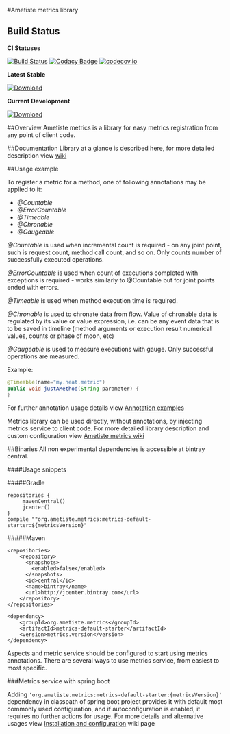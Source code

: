 #Ametiste metrics library

## Build Status

**CI Statuses**  

[![Build Status](https://travis-ci.org/ametiste-oss/ametiste-metrics.svg?branch=master)](https://travis-ci.org/ametiste-oss/ametiste-metrics)
[![Codacy Badge](https://api.codacy.com/project/badge/fdb7b072ff264edcb0bbc72c5ade3b53)](https://www.codacy.com/app/Ametiste-OSS/ametiste-metrics)
[![codecov.io](https://codecov.io/github/ametiste-oss/ametiste-metrics/coverage.svg?branch=master)](https://codecov.io/github/ametiste-oss/ametiste-metrics?branch=master)  

**Latest Stable**  
  
[![Download](https://api.bintray.com/packages/ametiste-oss/maven/metrics-boot/images/download.svg?version=0.2.0-RELEASE)](https://bintray.com/ametiste-oss/maven/metrics-boot/0.2.0-RELEASE)

**Current Development** 
  
[ ![Download](https://api.bintray.com/packages/ametiste-oss/maven/metrics-default-starter/images/download.svg) ](https://bintray.com/ametiste-oss/maven/metrics-default-starter/_latestVersion)

##Overview
Ametiste metrics is a library for easy metrics registration from any point of client code.

##Documentation 
Library at a glance is described here, for more detailed description view [wiki](https://github.com/ametiste-oss/ametiste-metrics/wiki)

##Usage example

To register a metric for a method, one of following annotations may be applied to it:

- _@Countable_ 
- _@ErrorCountable_
- _@Timeable_
- _@Chronable_
- _@Gaugeable_

_@Countable_ is used when incremental count is required - on any joint point, such is request count, method call count, and so on. Only counts number of successfully executed operations.

_@ErrorCountable_ is used when count of executions completed with exceptions is required - works similarly to @Countable but for joint points ended with errors.

_@Timeable_ is used when method execution time is required.

_@Chronable_ is used to chronate data from flow. Value of chronable data is regulated by its value or value expression, i.e. can be any event data that is to be saved in timeline (method arguments or execution result numerical values, counts or phase of moon, etc)

_@Gaugeable_ is used to measure executions with gauge. Only  successful operations are measured. 

Example:
```java
@Timeable(name="my.neat.metric")
public void justAMethod(String parameter) {
}
```

For further annotation usage details view  [Annotation examples](https://github.com/ametiste-oss/ametiste-metrics/wiki/Annotations-examples)

Metrics library can be used directly, without annotations, by injecting metrics service to client code.
For more detailed library description and custom configuration view [Ametiste metrics wiki](https://github.com/ametiste-oss/ametiste-metrics/wiki)

##Binaries
All non experimental dependencies is accessible at bintray central.

####Usage snippets

#####Gradle

```
repositories {
     mavenCentral()
     jcenter()
}
compile ""org.ametiste.metrics:metrics-default-starter:${metricsVersion}"
```

#####Maven

```
<repositories>
    <repository>
      <snapshots>
        <enabled>false</enabled>
      </snapshots>
      <id>central</id>
      <name>bintray</name>
      <url>http://jcenter.bintray.com</url>
    </repository> 
</repositories>

<dependency>
	<groupId>org.ametiste.metrics</groupId>
	<artifactId>metrics-default-starter</artifactId>
	<version>metrics.version</version>
</dependency>
```

Aspects and metric service should be configured to start using metrics annotations. There are several ways to use metrics service, from easiest to most specific. 

###Metrics service with spring boot

Adding `'org.ametiste.metrics:metrics-default-starter:{metricsVersion}'` dependency in classpath of spring boot project provides it with default most commonly used configuration, and if autoconfiguration is enabled, it requires no further actions for usage. For more details and alternative usages view [Installation and configuration](https://github.com/ametiste-oss/ametiste-metrics/wiki/Installation-and-configuration) wiki page

